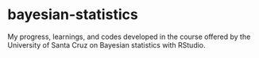 # bayesian-statistics
My progress, learnings, and codes developed in the course offered by the University of Santa Cruz on Bayesian statistics with RStudio.
